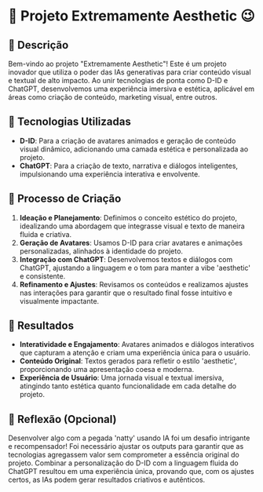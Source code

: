 # 🎨 Projeto Extremamente Aesthetic 😉

## 📒 Descrição
Bem-vindo ao projeto "Extremamente Aesthetic"! Este é um projeto inovador que utiliza o poder das IAs generativas para criar conteúdo visual e textual de alto impacto. Ao unir tecnologias de ponta como D-ID e ChatGPT, desenvolvemos uma experiência imersiva e estética, aplicável em áreas como criação de conteúdo, marketing visual, entre outros.

## 🤖 Tecnologias Utilizadas
- **D-ID**: Para a criação de avatares animados e geração de conteúdo visual dinâmico, adicionando uma camada estética e personalizada ao projeto.
- **ChatGPT**: Para a criação de texto, narrativa e diálogos inteligentes, impulsionando uma experiência interativa e envolvente.

## 🧐 Processo de Criação
1. **Ideação e Planejamento**: Definimos o conceito estético do projeto, idealizando uma abordagem que integrasse visual e texto de maneira fluida e criativa.
2. **Geração de Avatares**: Usamos D-ID para criar avatares e animações personalizadas, alinhados à identidade do projeto.
3. **Integração com ChatGPT**: Desenvolvemos textos e diálogos com ChatGPT, ajustando a linguagem e o tom para manter a vibe 'aesthetic' e consistente.
4. **Refinamento e Ajustes**: Revisamos os conteúdos e realizamos ajustes nas interações para garantir que o resultado final fosse intuitivo e visualmente impactante.

## 🚀 Resultados
- **Interatividade e Engajamento**: Avatares animados e diálogos interativos que capturam a atenção e criam uma experiência única para o usuário.
- **Conteúdo Original**: Textos gerados para refletir o estilo 'aesthetic', proporcionando uma apresentação coesa e moderna.
- **Experiência de Usuário**: Uma jornada visual e textual imersiva, atingindo tanto estética quanto funcionalidade em cada detalhe do projeto.

## 💭 Reflexão (Opcional)
Desenvolver algo com a pegada 'natty' usando IA foi um desafio intrigante e recompensador! Foi necessário ajustar os outputs para garantir que as tecnologias agregassem valor sem comprometer a essência original do projeto. Combinar a personalização do D-ID com a linguagem fluida do ChatGPT resultou em uma experiência única, provando que, com os ajustes certos, as IAs podem gerar resultados criativos e autênticos.
